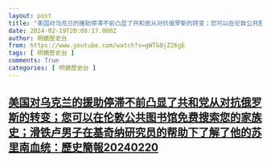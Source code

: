 ```yaml
---
layout: post
title: "美国对乌克兰的援助停滞不前凸显了共和党从对抗俄罗斯的转变；您可以在伦敦公共图书馆免费搜索您的家族史；滑铁卢男子在基奇纳研究员的帮助下了解了他的苏里南血统：歷史簡報20240220"
date: 2024-02-19T20:08:17.000Z
author: 明鏡歷史台
from: https://www.youtube.com/watch?v=gWTG8jZ26gE
tags: [ 明鏡歷史台 ]
comments: True
categories: [ 明鏡歷史台 ]
---
```

<!--1708373297000-->
[美国对乌克兰的援助停滞不前凸显了共和党从对抗俄罗斯的转变；您可以在伦敦公共图书馆免费搜索您的家族史；滑铁卢男子在基奇纳研究员的帮助下了解了他的苏里南血统：歷史簡報20240220](https://www.youtube.com/watch?v=gWTG8jZ26gE)
------

<div>

</div>
